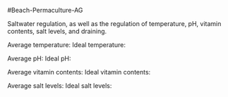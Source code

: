 #Beach-Permaculture-AG 

Saltwater regulation, as well as the regulation of temperature, pH, vitamin contents, salt levels, and draining.

Average temperature:
Ideal temperature:

Average pH:
Ideal pH:

Average vitamin contents:
Ideal vitamin contents:

Average salt levels:
Ideal salt levels: